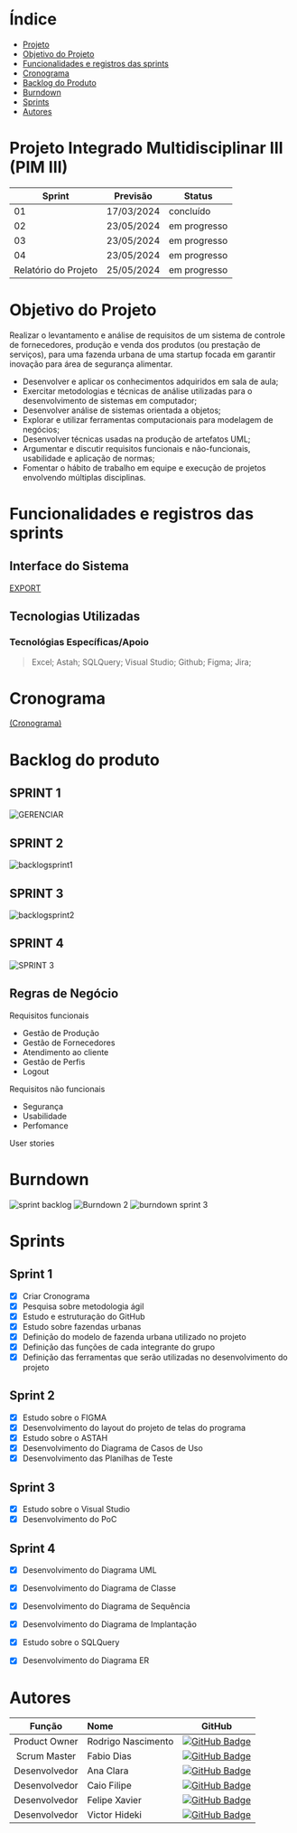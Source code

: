 # Índice

* [Projeto](#projeto-template)
* [Objetivo do Projeto](#objetivo-do-projeto)
* [Funcionalidades e registros das sprints](#Funcionalidades-e-registros-das-sprints)
* [Cronograma](#Cronograma)
* [Backlog do Produto](#Backlog-do-Produto)
* [Burndown](#Burndown)
* [Sprints](#Sprints)
* [Autores](#autores)

# Projeto Integrado Multidisciplinar III (PIM III) 


Sprint | Previsão | Status|
|------|--------|------|
|01 | 17/03/2024 | concluído| 
|02| 23/05/2024  | em progresso |
|03| 23/05/2024 | em progresso|
|04| 23/05/2024 | em progresso |
|Relatório do Projeto| 25/05/2024 | em progresso |


# Objetivo do Projeto
Realizar o levantamento e análise de requisitos de um sistema de controle de fornecedores, produção e venda dos produtos (ou prestação de serviços), para uma fazenda urbana de uma startup focada em garantir inovação para área de segurança alimentar.
* Desenvolver e aplicar os conhecimentos adquiridos em sala de aula;
*	Exercitar metodologias e técnicas de análise utilizadas para o desenvolvimento de sistemas em computador;
*	Desenvolver análise de sistemas orientada a objetos;
*	Explorar e utilizar ferramentas computacionais para modelagem de negócios;
*	Desenvolver técnicas usadas na produção de artefatos UML;
*	Argumentar e discutir requisitos funcionais e não-funcionais, usabilidade e aplicação de normas; 
* Fomentar o hábito de trabalho em equipe e execução de projetos envolvendo múltiplas disciplinas.


# Funcionalidades e registros das sprints

## Interface do Sistema

[EXPORT](https://www.figma.com/proto/aT7BVfxnM8l5GNDW6j8t3i/PIM-III?node-id=1-2&t=viV6BQr1TnmGnNl5-0&scaling=contain&page-id=0%3A1&starting-point-node-id=1%3A2)



## Tecnologias Utilizadas
  ### Tecnológias Específicas/Apoio
> Excel;
> Astah;
> SQLQuery;
> Visual Studio;
> Github;
> Figma;
> Jira;
  

# Cronograma

[(Cronograma)](https://github.com/users/LogixFatec/projects/3/views/1)

# Backlog do produto

 ## SPRINT 1
![GERENCIAR]()

 ## SPRINT 2
![backlogsprint1]()

 ## SPRINT 3
![backlogsprint2]()

 ## SPRINT 4
![SPRINT 3]()

Regras de Negócio
- 

Requisitos funcionais 
- Gestão de Produção  
- Gestão de Fornecedores
- Atendimento ao cliente
- Gestão de Perfis
- Logout

  
Requisitos não funcionais
- Segurança 
- Usabilidade
- Perfomance
  
User stories

# Burndown
![sprint backlog]()
![Burndown 2]()
![burndown sprint 3]()

# Sprints

## Sprint 1
- [x] Criar Cronograma
- [x] Pesquisa sobre metodologia ágil
- [x] Estudo e estruturação do GitHub
- [x] Estudo sobre fazendas urbanas
- [X] Definição do modelo de fazenda urbana utilizado no projeto
- [X] Definição das funções de cada integrante do grupo
- [X] Definição das ferramentas que serão utilizadas no desenvolvimento do projeto

## Sprint 2
- [X] Estudo sobre o FIGMA
- [X] Desenvolvimento do layout do projeto de telas do programa
- [X] Estudo sobre o ASTAH
- [X] Desenvolvimento do Diagrama de Casos de Uso
- [X] Desenvolvimento das Planilhas de Teste

## Sprint 3
- [X] Estudo sobre o Visual Studio
- [X] Desenvolvimento do PoC

## Sprint 4
- [X] Desenvolvimento do Diagrama UML
- [X] Desenvolvimento do Diagrama de Classe
- [X] Desenvolvimento do Diagrama de Sequência
- [X] Desenvolvimento do Diagrama de Implantação
- [X] Estudo sobre o SQLQuery
- [X] Desenvolvimento do Diagrama ER


</details>

# Autores
|    Função     | Nome                                  |                                                                                                                                                       GitHub                                                                                                                                                      |
| :-----------: | :------------------------------------ | :-------------------------------------------------------------------------------------------------------------------------------------------------------------------------------------------------------------------------------------------------------------------------------------------------------------------------: |
| Product Owner |  Rodrigo Nascimento |    [![GitHub Badge](https://img.shields.io/badge/GitHub-111217?style=flat-square&logo=github&logoColor=white)](https://github.com/ROdr1gODev) |
| Scrum Master  | Fabio Dias |             [![GitHub Badge](https://img.shields.io/badge/GitHub-111217?style=flat-square&logo=github&logoColor=white)](https://github.com/Fabiodiasjr) |
| Desenvolvedor  | Ana Clara |             [![GitHub Badge](https://img.shields.io/badge/GitHub-111217?style=flat-square&logo=github&logoColor=white)](https://github.com/AninhaDias) |
| Desenvolvedor | Caio Filipe |            [![GitHub Badge](https://img.shields.io/badge/GitHub-111217?style=flat-square&logo=github&logoColor=white)](https://github.com/caiofilipesc/caiofilipe) |
|  Desenvolvedor  | Felipe Xavier |        [![GitHub Badge](https://img.shields.io/badge/GitHub-111217?style=flat-square&logo=github&logoColor=white)](https://github.com/fehxavier) |
|  Desenvolvedor  | Victor Hideki |        [![GitHub Badge](https://img.shields.io/badge/GitHub-111217?style=flat-square&logo=github&logoColor=white)](https://github.com/vsHideki) |

